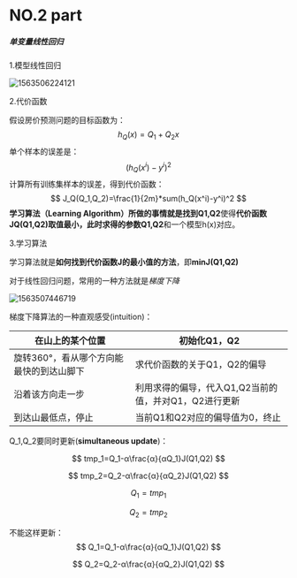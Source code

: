 # NO.2 part

##### 单变量线性回归

1.模型线性回归



![1563506224121](C:\Users\大龙\AppData\Roaming\Typora\typora-user-images\1563506224121.png)

2.代价函数

假设房价预测问题的目标函数为：
$$
h_Q(x)=Q_1+Q_2x
$$
单个样本的误差是：
$$
(h_Q(x^i)-y^i)^2
$$
计算所有训练集样本的误差，得到代价函数：
$$
J_Q(Q_1,Q_2)=\frac{1}{2m}*sum(h_Q(x^i)-y^i)^2
$$
**学习算法（Learning Algorithm）**所做的事情就是找到**Q1,Q2**使得**代价函数JQ(Q1,Q2)**取值最小，此时求得的参数**Q1,Q2**和一个模型h(x)对应。



3.学习算法

学习算法就是**如何找到代价函数J的最小值的方法**，即**minJ(Q1,Q2)**

对于线性回归问题，常用的一种方法就是*梯度下降*

![1563507446719](C:\Users\大龙\AppData\Roaming\Typora\typora-user-images\1563507446719.png)

梯度下降算法的一种直观感受(intuition)：

| 在山上的某个位置                         | 初始化Q1，Q2                                          |
| ---------------------------------------- | ----------------------------------------------------- |
| 旋转360°，看从哪个方向能最快的到达山脚下 | 求代价函数的关于Q1，Q2的偏导                          |
| 沿着该方向走一步                         | 利用求得的偏导，代入Q1,Q2当前的值，并对Q1，Q2进行更新 |
| 到达山最低点，停止                       | 当前Q1和Q2对应的偏导值为0，终止                       |

Q_1,Q_2要同时更新(**simultaneous  update**)：


$$
tmp_1=Q_1-α\frac{α}{αQ_1}J(Q1,Q2)
$$

$$
tmp_2=Q_2-α\frac{α}{αQ_2}J(Q1,Q2)
$$

$$
Q_1=tmp_1
$$

$$
Q_2=tmp_2
$$

不能这样更新：
$$
Q_1=Q_1-α\frac{α}{αQ_1}J(Q1,Q2)
$$

$$
Q_2=Q_2-α\frac{α}{αQ_2}J(Q1,Q2)
$$

